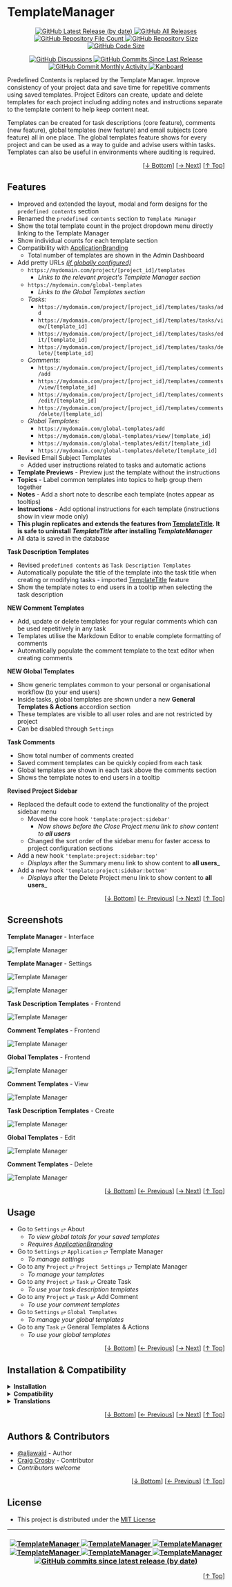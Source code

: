 <h1 name="readme-top">TemplateManager</h1>
<p align="center">
    <a href="https://github.com/aljawaid/TemplateManager/releases">
        <img src="https://img.shields.io/github/v/release/aljawaid/TemplateManager?style=for-the-badge&color=brightgreen" alt="GitHub Latest Release (by date)" title="GitHub Latest Release (by date)">
    </a>
    <a href="https://github.com/aljawaid/TemplateManager/releases">
        <img src="https://img.shields.io/github/downloads/aljawaid/TemplateManager/total?style=for-the-badge&color=orange" alt="GitHub All Releases" title="GitHub All Downloads">
    </a>
    <a href="https://github.com/aljawaid/TemplateManager/releases">
        <img src="https://img.shields.io/github/directory-file-count/aljawaid/TemplateManager?style=for-the-badge&color=orange" alt="GitHub Repository File Count" title="GitHub Repository File Count">
    </a>
    <a href="https://github.com/aljawaid/TemplateManager/releases">
        <img src="https://img.shields.io/github/repo-size/aljawaid/TemplateManager?style=for-the-badge&color=orange" alt="GitHub Repository Size" title="GitHub Repository Size">
    </a>
    <a href="https://github.com/aljawaid/TemplateManager/releases">
        <img src="https://img.shields.io/github/languages/code-size/aljawaid/TemplateManager?style=for-the-badge&color=orange" alt="GitHub Code Size" title="GitHub Code Size">
    </a>
</p>
<p align="center">
    <a href="https://github.com/aljawaid/TemplateManager/discussions">
        <img src="https://img.shields.io/github/discussions/aljawaid/TemplateManager?style=for-the-badge&color=blue" alt="GitHub Discussions" title="Read Discussions">
    </a>
    <a href="https://github.com/aljawaid/TemplateManager/compare">
        <img src="https://img.shields.io/github/commits-since/aljawaid/TemplateManager/latest?include_prereleases&style=for-the-badge&color=blue" alt="GitHub Commits Since Last Release" title="GitHub Commits Since Last Release">
    </a>
    <a href="https://github.com/aljawaid/TemplateManager/compare">
        <img src="https://img.shields.io/github/commit-activity/m/aljawaid/TemplateManager?style=for-the-badge&color=blue" alt="GitHub Commit Monthly Activity" title="GitHub Commit Monthly Activity">
    </a>
    <a href="https://github.com/kanboard/kanboard" title="Kanboard - Kanban Project Management Software">
        <img src="https://img.shields.io/badge/Plugin%20for-kanboard-D40000?style=for-the-badge&labelColor=000000" alt="Kanboard">
    </a>
</p>

Predefined Contents is replaced by the Template Manager. Improve consistency of your project data and save time for repetitive comments using saved templates. Project Editors can create, update and delete templates for each project including adding notes and instructions separate to the template content to help keep content neat. 

Templates can be created for task descriptions (core feature), comments (new feature), global templates (new feature) and email subjects (core feature) all in one place. The global templates feature shows for every project and can be used as a way to guide and advise users within tasks.  Templates can also be useful in environments where auditing is required.

<p align="right">[<a href="#readme-bottom">&#8595; Bottom</a>] [<a href="#screenshots">&#8594; Next</a>] [<a href="#readme-top">&#8593; Top</a>]</p>

## Features

- Improved and extended the layout, modal and form designs for the `predefined contents` section
- Renamed the `predefined contents` section to `Template Manager`
- Show the total template count in the project dropdown menu directly linking to the Template Manager
- Show individual counts for each template section
- Compatibility with [ApplicationBranding](https://github.com/aljawaid/ApplicationBranding)
  - Total number of templates are shown in the Admin Dashboard
- Add pretty URLs _[(if globally configured)](https://docs.kanboard.org/v1/admin/url-rewriting/ "URL Rewriting must be configured for this feature to work")_
  - `https://mydomain.com/project/[project_id]/templates`
    - _Links to the relevant project's Template Manager section_
  - `https://mydomain.com/global-templates`
    - _Links to the Global Templates section_
  - _Tasks:_
    - `https://mydomain.com/project/[project_id]/templates/tasks/add`
    - `https://mydomain.com/project/[project_id]/templates/tasks/view/[template_id]`
    - `https://mydomain.com/project/[project_id]/templates/tasks/edit/[template_id]`
    - `https://mydomain.com/project/[project_id]/templates/tasks/delete/[template_id]`
  - _Comments:_
    - `https://mydomain.com/project/[project_id]/templates/comments/add`
    - `https://mydomain.com/project/[project_id]/templates/comments/view/[template_id]`
    - `https://mydomain.com/project/[project_id]/templates/comments/edit/[template_id]`
    - `https://mydomain.com/project/[project_id]/templates/comments/delete/[template_id]`
  - _Global Templates:_
    - `https://mydomain.com/global-templates/add`
    - `https://mydomain.com/global-templates/view/[template_id]`
    - `https://mydomain.com/global-templates/edit/[template_id]`
    - `https://mydomain.com/global-templates/delete/[template_id]`    
- Revised Email Subject Templates
  - Added user instructions related to tasks and automatic actions
- **Template Previews** - Preview just the template without the instructions
- **Topics** - Label common templates into topics to help group them together
- **Notes** - Add a short note to describe each template (notes appear as tooltips)
- **Instructions** - Add optional instructions for each template (instructions show in view mode only)
- **This plugin replicates and extends the features from [TemplateTitle](https://github.com/creecros/TemplateTitle). It is safe to uninstall _TemplateTitle_ after installing _TemplateManager_**
- All data is saved in the database

**Task Description Templates**
- Revised `predefined contents` as `Task Description Templates`
- Automatically populate the title of the template into the task title when creating or modifying tasks - imported [TemplateTitle](https://github.com/creecros/TemplateTitle) feature
- Show the template notes to end users in a tooltip when selecting the task description

**NEW Comment Templates**
- Add, update or delete templates for your regular comments which can be used repetitively in any task
- Templates utilise the Markdown Editor to enable complete formatting of comments
- Automatically populate the comment template to the text editor when creating comments

**NEW Global Templates**
- Show generic templates common to your personal or organisational workflow (to your end users)
- Inside tasks, global templates are shown under a new **General Templates & Actions** accordion section
- These templates are visible to all user roles and are not restricted by project
- Can be disabled through `Settings`

**Task Comments**
- Show total number of comments created
- Saved comment templates can be quickly copied from each task
- Global templates are shown in each task above the comments section
- Shows the template notes to end users in a tooltip

**Revised Project Sidebar**
- Replaced the default code to extend the functionality of the project sidebar menu
  - Moved the core hook `'template:project:sidebar'`
    - _Now shows before the Close Project menu link to show content to **all users**_
  - Changed the sort order of the sidebar menu for faster access to project configuration sections
- Add a new hook `'template:project:sidebar:top'`
  - _Displays_ after the Summary menu link to show content to **all users**_
- Add a new hook `'template:project:sidebar:bottom'`
  - _Displays_ after the Delete Project menu link to show content to **all users**_

<p align="right">[<a href="#readme-bottom">&#8595; Bottom</a>] [<a href="#features">&#8592; Previous</a>] [<a href="#usage">&#8594; Next</a>] [<a href="#readme-top">&#8593; Top</a>]</p>

## Screenshots

**Template Manager** - Interface  

![Template Manager](../master/Screenshots/screenshot-template-manager.png "All templates in one place")

**Template Manager** - Settings  

![Template Manager](../master/Screenshots/screenshot-template-manager-settings.png "Disable Global Templates")


![Template Manager](../master/Screenshots/screenshot-template-manager-global-templates.png "All templates in one place")

**Task Description Templates** - Frontend  

![Template Manager](../master/Screenshots/screenshot-task-description-dropdown-frontend.png "Task Description Templates Dropdown")

**Comment Templates** - Frontend  

![Template Manager](../master/Screenshots/screenshot-comments-bar-frontend.png "Comment Templates Quick Usage")

**Global Templates** - Frontend  

![Template Manager](../master/Screenshots/screenshot-global-comments-frontend.png "Global Templates Usage")

**Comment Templates** - View  

![Template Manager](../master/Screenshots/screenshot-view-comment-template.png "View Comment Template")

**Task Description Templates** - Create  

![Template Manager](../master/Screenshots/screenshot-create-task-description-template.png "Create Task Description Template")

**Global Templates** - Edit  

![Template Manager](../master/Screenshots/screenshot-edit-global-template.png "Edit Global Template")

**Comment Templates** - Delete  

![Template Manager](../master/Screenshots/screenshot-delete-comment-template.png "Delete Comment Template")

<p align="right">[<a href="#readme-bottom">&#8595; Bottom</a>] [<a href="#features">&#8592; Previous</a>] [<a href="#installation--compatibility">&#8594; Next</a>] [<a href="#readme-top">&#8593; Top</a>]</p>

## Usage

- Go to `Settings` &#10562; About 
  - _To view global totals for your saved templates_
  - _Requires [ApplicationBranding](https://github.com/aljawaid/ApplicationBranding "Remove Kanboard brnading and whitelabel your application using this plugin")_
- Go to `Settings` &#10562; `Application` &#10562; Template Manager
  - _To manage settings_
- Go to any `Project` &#10562; `Project Settings` &#10562; Template Manager
  - _To manage your templates_
- Go to any `Project` &#10562; `Task` &#10562; Create Task
  - _To use your task description templates_
- Go to any `Project` &#10562; `Task` &#10562; Add Comment
  - _To use your comment templates_
- Go to `Settings` &#10562; `Global Templates`
  - _To manage your global templates_
- Go to any `Task` &#10562; General Templates & Actions
  - _To use your global templates_

<p align="right">[<a href="#readme-bottom">&#8595; Bottom</a>] [<a href="#screenshots">&#8592; Previous</a>] [<a href="#authors--contributors">&#8594; Next</a>] [<a href="#readme-top">&#8593; Top</a>]</p>

## Installation & Compatibility

<details>
    <summary><strong>Installation</strong></summary>

- Install via the **[Kanboard](https://github.com/kanboard/kanboard "Kanboard - Kanban Project Management Software") Plugin Directory** or see [INSTALL.md](../master/INSTALL.md)
- Read the full [**Changelog**](../master/changelog.md "See changes") to see the latest updates

</details>
<details>
    <summary><strong>Compatibility</strong></summary>

- Requires [Kanboard](https://github.com/kanboard/kanboard "Kanboard - Kanban Project Management Software") ≥`1.2.20`
- **Other Plugins & Action Plugins**
  - _No known issues_
  - Compatible with [KanboardCSS](https://github.com/aljawaid/KanboardCSS), [TemplateTitle](https://github.com/creecros/TemplateTitle), [ApplicationBranding](https://github.com/aljawaid/ApplicationBranding), [Glancer](https://github.com/aljawaid/Glancer), [Group_assign](https://github.com/creecros/Group_assign), [PluginManager](https://github.com/aljawaid/PluginManager)
- **Core Files & Templates**
  - `04` Template overrides
  - Database Changes:
    - `01` New database table created as `comment_templates`
    - `01` New database table created as `global_templates`
    - `03` New columns added to the `predefined_task_descriptions` table as `topic` `note` `instructions`

</details>
<details>
    <summary><strong>Translations</strong></summary>

- _Starter template available_

</details>

<p align="right">[<a href="#readme-bottom">&#8595; Bottom</a>] [<a href="#usage">&#8592; Previous</a>] [<a href="#license">&#8594; Next</a>] [<a href="#readme-top">&#8593; Top</a>]</p>

## Authors & Contributors

- [@aljawaid](https://github.com/aljawaid) - Author
- [Craig Crosby](https://github.com/creecros) - Contributor
- _Contributors welcome_

<p align="right">[<a href="#readme-bottom">&#8595; Bottom</a>] [<a href="#installation--compatibility">&#8592; Previous</a>] [<a href="#readme-top">&#8593; Top</a>]</p>

## License

- This project is distributed under the [MIT License](../master/LICENSE "Read The MIT license")

---

<h3 align="center">
    <a href="https://github.com/aljawaid/TemplateManager/stargazers" title="View Stargazers">
        <img src="https://img.shields.io/github/stars/aljawaid/TemplateManager?logo=github&style=flat-square" alt="TemplateManager">
    </a>
    <a href="https://github.com/aljawaid/TemplateManager/forks" title="See Forks">
        <img src="https://img.shields.io/github/forks/aljawaid/TemplateManager?logo=github&style=flat-square" alt="TemplateManager">
    </a>
    <a href="https://github.com/aljawaid/TemplateManager/blob/master/LICENSE" title="Read License">
        <img src="https://img.shields.io/github/license/aljawaid/TemplateManager?style=flat-square" alt="TemplateManager">
    </a>
    <a href="https://github.com/aljawaid/TemplateManager/issues" title="Open Issues">
        <img src="https://img.shields.io/github/issues-raw/aljawaid/TemplateManager?style=flat-square" alt="TemplateManager">
    </a>
    <a href="https://github.com/aljawaid/TemplateManager/issues?q=is%3Aissue+is%3Aclosed" title="Closed Issues">
        <img src="https://img.shields.io/github/issues-closed/aljawaid/TemplateManager?style=flat-square" alt="TemplateManager">
    </a>
    <a href="https://github.com/aljawaid/TemplateManager/discussions" title="Read Discussions">
        <img src="https://img.shields.io/github/discussions/aljawaid/TemplateManager?style=flat-square" alt="TemplateManager">
    </a>
    <a href="https://github.com/aljawaid/TemplateManager/compare/" title="Latest Commits">
        <img alt="GitHub commits since latest release (by date)" src="https://img.shields.io/github/commits-since/aljawaid/TemplateManager/latest?style=flat-square">
    </a>
</h3>
<a name="readme-bottom"></a>
<p align="right">[<a href="#readme-top">&#8593; Top</a>]</p>
